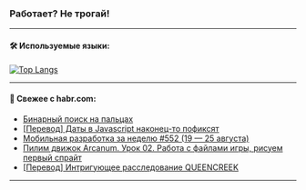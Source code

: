 ### Работает? Не трогай!

---
<!--
#### 🛠️ Technical stack:

![Java](https://img.shields.io/badge/Java-informational?logo=Oracle&style=flat&logoColor=white&color=FF4500)
![Kotlin](https://img.shields.io/badge/Kotlin-informational?logo=Kotlin&style=flat&logoColor=white&color=774D97)
![TS](https://img.shields.io/badge/TypeScript-informational?logo=typeScript&style=flat&logoColor=black&color=017acc)
![Python](https://img.shields.io/badge/Python-informational?logo=Python&style=flat&logoColor=black&color=ffdd54) <br>
![Spring](https://img.shields.io/badge/Spring-informational?logo=Spring&style=flat&logoColor=white&color=6DB33F) 
![SpringBoot](https://img.shields.io/badge/SpringBoot-informational?logo=SpringBoot&style=flat&logoColor=white&color=6DB33F)
![Nest](https://img.shields.io/badge/NestJS-informational?logo=NestJS&style=flat&logoColor=white&color=E0234E) 
![NodeJS](https://img.shields.io/badge/NodeJS-informational?logo=node.js&style=flat&logoColor=white&color=70A760)<br>
![PostgreSQL](https://img.shields.io/badge/PostgreSQL-informational?logo=PostgreSQL&style=flat&logoColor=white&color=DAA520)
![MongoDB](https://img.shields.io/badge/MongoDB-informational?logo=MongoDB&style=flat&logoColor=white&color=870000)
![Apache](https://img.shields.io/badge/Apache-informational?logo=apache&style=flat&logoColor=white&color=f74e28)

___ 
-->

#### 🛠️ Используемые языки:

[![Top Langs](https://github-readme-stats-u2qms2cxw-advtsettinggmailcoms-projects.vercel.app/api/top-langs/?username=zloylis&langs_count=10&hide_title=true&title_color=e6edf3&size_weight=0.5&count_weight=0.5&layout=compact&hide_progress=true&hide_border=true&theme=dracula)](https://github.com/zloylis)

<!---


####  :octocat:&nbsp;&nbsp; Статистика:

![GitHub stats](https://github-readme-stats-u2qms2cxw-advtsettinggmailcoms-projects.vercel.app/api?username=zloylis&show_icons=true&hide_border=true&theme=dracula&title_color=e6edf3&include_all_commits=true&count_private=true&hide_rank=false&hide_title=true&rank_icon=github)
-->
---

#### 💬 Свежее с habr.com:

<!-- BLOG-POST-LIST:START -->
- [Бинарный поиск на пальцах](https://habr.com/ru/articles/832024/?utm_source=habrahabr&utm_medium=rss&utm_campaign=832024)
- [[Перевод] Даты в Javascript наконец-то пофиксят](https://habr.com/ru/articles/838378/?utm_source=habrahabr&utm_medium=rss&utm_campaign=838378)
- [Мобильная разработка за неделю #552 &lpar;19 — 25 августа&rpar;](https://habr.com/ru/companies/productivity_inside/articles/838370/?utm_source=habrahabr&utm_medium=rss&utm_campaign=838370)
- [Пилим движок Arcanum. Урок 02. Работа с файлами игры, рисуем первый спрайт](https://habr.com/ru/articles/838118/?utm_source=habrahabr&utm_medium=rss&utm_campaign=838118)
- [[Перевод] Интригующее расследование QUEENCREEK](https://habr.com/ru/companies/ruvds/articles/837998/?utm_source=habrahabr&utm_medium=rss&utm_campaign=837998)
<!-- BLOG-POST-LIST:END -->

---
